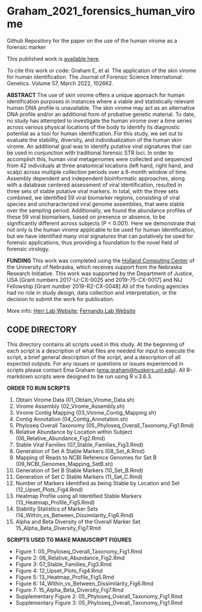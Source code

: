 # Graham_2021_forensics_human_virome

Github Repository for the paper on the use of the human virome as a forensic marker

This published work is [available here](https://doi.org/10.1016/j.fsigen.2022.102662).

To cite this work or code:
Graham E, et al. The application of the skin virome for human identification. The Journal of Forensic Science International: Genetics. Volume 57, March 2022, 102662.

__ABSTRACT__
The use of skin virome offers a unique approach for human identification purposes in instances where a viable and statistically relevant human DNA profile is unavailable. The skin virome may act as an alternative DNA profile and/or an additional form of probative genetic material. To date, no study has attempted to investigate the human virome over a time series across various physical locations of the body to identify its diagnostic potential as a tool for human identification. For this study, we set out to evaluate the stability, diversity, and individualization of the human skin virome. An additional goal was to identify putative viral signatures that can be used in conjunction with traditional forensic STR loci. In order to accomplish this, human viral metagenomes were collected and sequenced from 42 individuals at three anatomical locations (left hand, right hand, and scalp) across multiple collection periods over a 6-month window of time. Assembly dependent and independent bioinformatic approaches, along with a database centered assessment of viral identification, resulted in three sets of stable putative viral markers. In total, with the three sets combined, we identified 59 viral biomarker regions, consisting of viral species and uncharacterized viral genome assemblies, that were stable over the sampling period. Additionally, we found the abundance profiles of these 59 viral biomarkers, based on presence or absence, to be significantly different across subjects (P < 0.001). Here we demonstrate that not only is the human virome applicable to be used for human identification, but we have identified many viral signatures that can putatively be used for forensic applications, thus providing a foundation to the novel field of forensic virology.

__FUNDING__
This work was completed using the [Holland Computing Center](https://hcc.unl.edu/) of the University of Nebraska, which receives support from the Nebraska Research Initiative. This work was supported by the Department of Justice, USA [Grant numbers 2017-IJ-CX-0025 and 2019-75-CX-0017] and NIJ Fellowship [Grant number 2019-R2-CX-0048].All of the funding agencies had no role in study design, data collection and interpretation, or the decision to submit the work for publication.

More info:
[Herr Lab Website](http://herrlab.com/);
[Fernando Lab Website](https://fernandolab.unl.edu/)

 ## CODE DIRECTORY ##

This directory contains all scripts used in this study. At the beginning of each script is a description of what files are needed for input to execute the script, a brief general description of the script, and a description of all expected outputs. For any issues or questions or issues experienced in scripts please contact Ema Graham (ema.graham@huskers.unl.edu). All R-markdown scripts were designed to be run using R v.3.6.3. 

__ORDER TO RUN SCRIPTS__

1. Obtain Virome Data (01_Obtain_Virome_Data.sh)
2. Virome Assembly (02_Virome_Assembly.sh)
3. Virome Contig Mapping (03_Virome_Contig_Mapping.sh)
4. Contig Annotation (04_Contig_Annotation.sh)
5. Phyloseq Overall Taxonomy (05_Phyloseq_Overall_Taxonomy_Fig1.Rmd)
6. Relative Abundance by Location within Subject (06_Relative_Abundance_Fig2.Rmd)
7. Stable Viral Families (07_Stable_Families_Fig3.Rmd)
8. Generation of Set A Stable Markers (08_Set_A.Rmd)
9. Mapping of Reads to NCBI Reference Genomes for Set B (09_NCBI_Genomes_Mapping_SetB.sh)
10. Generation of Set B Stable Markers (10_Set_B.Rmd)
11. Generation of Set C Stable Markers (11_Set_C.Rmd)
12. Number of Markers Identified as being Stable by Location and Set (12_Upset_Plots_Fig4.Rmd)
13. Heatmap Profile using all Identified Stable Markers (13_Heatmap_Profile_Fig5.Rmd)
14. Stability Statistics of Marker Sets (14_Within_vs_Between_Dissimilarity_Fig6.Rmd)
15. Alpha and Beta Diversity of the Overall Marker Set 15_Alpha_Beta_Diversity_Fig7.Rmd

__SCRIPTS USED TO MAKE MANUSCRIPT FIGURES__

- Figure 1: 05_Phyloseq_Overall_Taxonomy_Fig1.Rmd
- Figure 2: 06_Relative_Abundance_Fig2.Rmd
- Figure 3: 07_Stable_Families_Fig3.Rmd
- Figure 4: 12_Upset_Plots_Fig4.Rmd
- Figure 5: 13_Heatmap_Profile_Fig5.Rmd
- Figure 6: 14_Within_vs_Between_Dissimilarity_Fig6.Rmd
- Figure 7: 15_Alpha_Beta_Diversity_Fig7.Rmd
- Supplementary Figure 2: 05_Phyloseq_Overall_Taxonomy_Fig1.Rmd
- Supplementary Figure 3: 05_Phyloseq_Overall_Taxonomy_Fig1.Rmd
